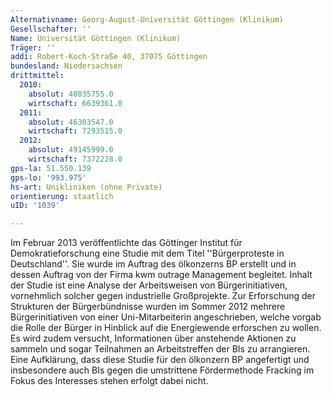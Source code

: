 ```yaml
---
Alternativname: Georg-August-Universität Göttingen (Klinikum)
Gesellschafter: ''
Name: Universität Göttingen (Klinikum)
Träger: ''
addi: Robert-Koch-Straße 40, 37075 Göttingen
bundesland: Niedersachsen
drittmittel:
  2010:
    absolut: 40835755.0
    wirtschaft: 6639361.0
  2011:
    absolut: 46303547.0
    wirtschaft: 7293515.0
  2012:
    absolut: 49145999.0
    wirtschaft: 7372228.0
gps-la: 51.550.139
gps-lo: '993.975'
hs-art: Unikliniken (ohne Private)
orientierung: staatlich
uID: '1039'

---
```

Im Februar 2013 veröffentlichte das Göttinger Institut für Demokratieforschung eine Studie mit dem Titel ''Bürgerproteste in Deutschland''. Sie wurde im Auftrag des ölkonzerns BP erstellt und in dessen Auftrag von der Firma kwm outrage Management begleitet. Inhalt der Studie ist eine Analyse der Arbeitsweisen von Bürgerinitiativen, vornehmlich solcher gegen industrielle Großprojekte. Zur Erforschung der Strukturen der Bürgerbündnisse wurden im Sommer 2012 mehrere Bürgerinitiativen von einer Uni-Mitarbeiterin angeschrieben, welche vorgab die Rolle der Bürger in Hinblick auf die Energiewende erforschen zu wollen. Es wird zudem versucht, Informationen über anstehende Aktionen zu sammeln und sogar Teilnahmen an Arbeitstreffen der BIs zu arrangieren. Eine Aufklärung, dass diese Studie für den ölkonzern BP angefertigt und insbesondere auch BIs gegen die umstrittene Fördermethode Fracking im Fokus des Interesses stehen erfolgt dabei nicht.

